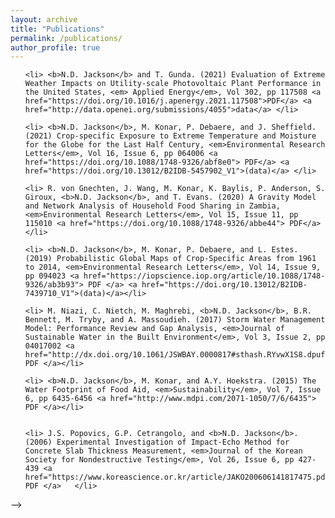 ```yaml
---
layout: archive
title: "Publications"
permalink: /publications/
author_profile: true
---
```


<ol reversed>
	
	<li> <b>N.D. Jackson</b> and T. Gunda. (2021) Evaluation of Extreme Weather Impacts on Utility-scale Photovoltaic Plant Performance in the United States, <em> Applied Energy</em>, Vol 302, pp 117508 <a href="https://doi.org/10.1016/j.apenergy.2021.117508">PDF</a> <a href="http://data.openei.org/submissions/4055">data</a> </li>

	<li> <b>N.D. Jackson</b>, M. Konar, P. Debaere, and J. Sheffield. (2021) Crop-specific Exposure to Extreme Temperature and Moisture for the Globe for the Last Half Century, <em>Environmental Research Letters</em>, Vol 16, Issue 6, pp 064006 <a href="https://doi.org/10.1088/1748-9326/abf8e0"> PDF</a> <a href="https://doi.org/10.13012/B2IDB-5457902_V1">(data)</a> </li>

	<li> R. von Gnechten, J. Wang, M. Konar, K. Baylis, P. Anderson, S. Giroux, <b>N.D. Jackson</b>, and T. Evans. (2020) A Gravity Model and Network Analysis of Household Food Sharing in Zambia, <em>Environmental Research Letters</em>, Vol 15, Issue 11, pp 115010 <a href="https://doi.org/10.1088/1748-9326/abbe44"> PDF</a>  </li>
	
	<li> <b>N.D. Jackson</b>, M. Konar, P. Debaere, and L. Estes. (2019) Probabilistic Global Maps of Crop-Specific Areas from 1961 to 2014, <em>Environmental Research Letters</em>, Vol 14, Issue 9, pp 094023 <a href="https://iopscience.iop.org/article/10.1088/1748-9326/ab3b93"> PDF </a> <a href="https://doi.org/10.13012/B2IDB-7439710_V1">(data)</a></li>
	
	<li> M. Niazi, C. Nietch, M. Maghrebi, <b>N.D. Jackson</b>, B.R. Bennett, M. Tryby, and A. Massoudieh. (2017) Storm Water Management Model: Performance Review and Gap Analysis, <em>Journal of Sustainable Water in the Built Environment</em>, Vol 3, Issue 2, pp 04017002 <a href="http://dx.doi.org/10.1061/JSWBAY.0000817#sthash.RYvwX1S8.dpuf"> PDF </a></li>
	
	<li> <b>N.D. Jackson</b>, M. Konar, and A.Y. Hoekstra. (2015) The Water Footprint of Food Aid, <em>Sustainability</em>, Vol 7, Issue 6, pp 6435-6456 <a href="http://www.mdpi.com/2071-1050/7/6/6435"> PDF </a></li>
	
	
	<li> J.S. Popovics, G.P. Cetrangolo, and <b>N.D. Jackson</b>. (2006) Experimental Investigation of Impact-Echo Method for Concrete Slab Thickness Measurement, <em>Journal of the Korean Society for Nondestructive Testing</em>, Vol 26, Issue 6, pp 427-439 <a href="https://www.koreascience.or.kr/article/JAKO200606141817475.pdf"> PDF </a>   </li>
</ol>

-->
